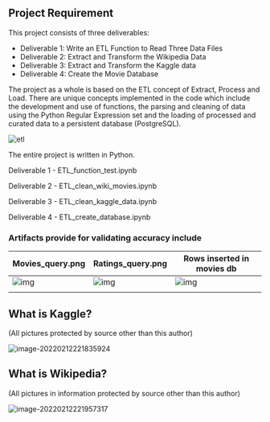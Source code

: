 

## Project Requirement

This project consists of three deliverables:

- Deliverable 1: Write an ETL Function to Read Three Data Files
- Deliverable 2: Extract and Transform the Wikipedia Data
- Deliverable 3: Extract and Transform the Kaggle data
- Deliverable 4: Create the Movie Database

The project as a whole is based on the ETL concept of Extract, Process and Load. There are unique concepts implemented in the code which include the development and use of functions, the parsing and cleaning of data using the Python Regular Expression set and the loading of processed and curated data to a persistent database (PostgreSQL).

![etl](C:\Rutgers\module-challenges\module-8\Resources\etl.PNG)

The entire project is written in Python.

Deliverable 1 - ETL_function_test.ipynb

Deliverable 2 - ETL_clean_wiki_movies.ipynb

Deliverable 3 - ETL_clean_kaggle_data.ipynb

Deliverable 4 -  ETL_create_database.ipynb

### Artifacts provide for validating accuracy include

| Movies_query.png                                             | Ratings_query.png                                            | Rows inserted in movies db                                   |
| ------------------------------------------------------------ | ------------------------------------------------------------ | ------------------------------------------------------------ |
| ![img](C:\Rutgers\module-challenges\module-8\Resources\clip_image002.png) | ![img](C:\Rutgers\module-challenges\module-8\Resources\clip_image004.png) | ![img](C:\Rutgers\module-challenges\module-8\Resources\clip_image006.png) |
|                                                              |                                                              |                                                              |

## What is Kaggle? 

(All pictures protected by source other than this author)

![image-20220212221835924](C:\Rutgers\module-challenges\module-8\Resources\Kaggle.png)



## What is Wikipedia?

(All pictures in information protected by source other than this author)

![image-20220212221957317](C:\Rutgers\module-challenges\module-8\Resources\wikipedia.png)